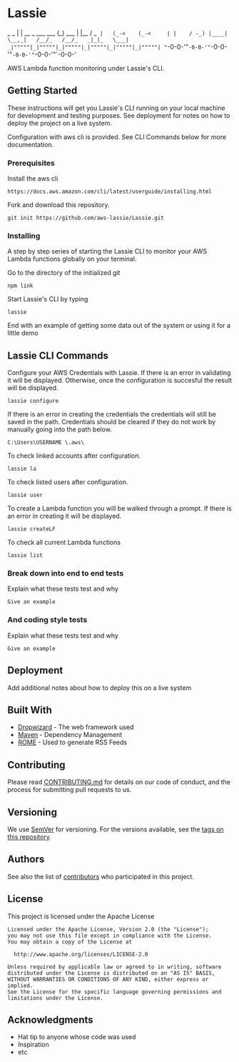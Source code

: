# Lassie
   _                                _
  | |     __ _     ___     ___     (_)     ___
  | |__  / _` |   (_-<    (_-<     | |    / -_)
  |____| \__,_|   /__/_   /__/_   _|_|_   \___|
_|"""""|_|"""""|_|"""""|_|"""""|_|"""""|_|"""""|
"`-0-0-'"`-0-0-'"`-0-0-'"`-0-0-'"`-0-0-'"`-0-0-'

AWS Lambda function monitoring under Lassie's CLI.
## Getting Started

These instructions will get you Lassie's CLI running on your local machine for development and testing purposes. See deployment for notes on how to deploy the project on a live system.

Configuration with aws cli is provided. See CLI Commands below for more documentation.

### Prerequisites

Install the aws cli
```
https://docs.aws.amazon.com/cli/latest/userguide/installing.html
```

Fork and download this repository.

```
git init https://github.com/aws-lassie/Lassie.git
```

### Installing

A step by step series of starting the Lassie CLI to monitor your AWS Lambda functions globally on your terminal.

Go to the directory of the initialized git

```
npm link
```

Start Lassie's CLI by typing

```
lassie
```

End with an example of getting some data out of the system or using it for a little demo

## Lassie CLI Commands 

Configure your AWS Credentials with Lassie. If there is an error in validating it will be displayed.
Otherwise, once the configuration is succesful the result will be displayed.

```
lassie configure
```

If there is an error in creating the credentials the credentials will still be saved in the path.
Credentials should be cleared if they do not work by manually going into the path below. 
```
C:\Users\USERNAME \.aws\ 
```

To check linked accounts after configuration.
```
lassie la
```

To check listed users after configuration.
```
lassie user
```

To create a Lambda function you will be walked through a prompt. 
If there is an error in creating it will be displayed.
```
lassie createLF
```

To check all current Lambda functions
```
lassie list
```

### Break down into end to end tests

Explain what these tests test and why

```
Give an example
```

### And coding style tests

Explain what these tests test and why

```
Give an example
```

## Deployment

Add additional notes about how to deploy this on a live system

## Built With

* [Dropwizard](http://www.dropwizard.io/1.0.2/docs/) - The web framework used
* [Maven](https://maven.apache.org/) - Dependency Management
* [ROME](https://rometools.github.io/rome/) - Used to generate RSS Feeds

## Contributing

Please read [CONTRIBUTING.md](https://gist.github.com/PurpleBooth/b24679402957c63ec426) for details on our code of conduct, and the process for submitting pull requests to us.

## Versioning

We use [SemVer](http://semver.org/) for versioning. For the versions available, see the [tags on this repository](https://github.com/your/project/tags). 

## Authors

<!-- * **Billie Thompson** - *Initial work* - [PurpleBooth](https://github.com/PurpleBooth) -->

See also the list of [contributors](https://github.com/aws-lassie/Lassie/contributors) who participated in this project.

## License

This project is licensed under the Apache License 

```
Licensed under the Apache License, Version 2.0 (the "License");
you may not use this file except in compliance with the License.
You may obtain a copy of the License at

  http://www.apache.org/licenses/LICENSE-2.0

Unless required by applicable law or agreed to in writing, software
distributed under the License is distributed on an "AS IS" BASIS,
WITHOUT WARRANTIES OR CONDITIONS OF ANY KIND, either express or implied.
See the License for the specific language governing permissions and
limitations under the License.
```

## Acknowledgments

* Hat tip to anyone whose code was used
* Inspiration
* etc

